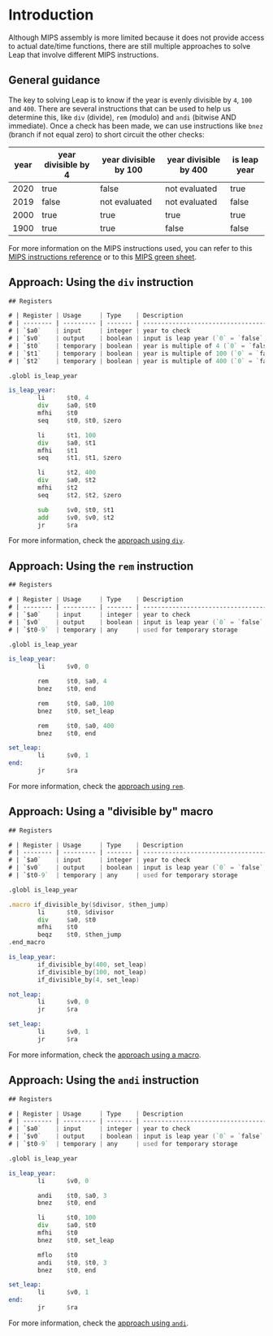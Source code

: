 # Introduction

Although MIPS assembly is more limited because it does not provide access to actual date/time functions,
there are still multiple approaches to solve Leap that involve different MIPS instructions.

## General guidance

The key to solving Leap is to know if the year is evenly divisible by `4`, `100` and `400`.
There are several instructions that can be used to help us determine this, like `div` (divide),
`rem` (modulo) and `andi` (bitwise AND immediate). Once a check has been made, we can use
instructions like `bnez` (branch if not equal zero) to short circuit the other checks:

| year | year divisible by 4 | year divisible by 100 | year divisible by 400 | is leap year |
| ---- | ------------------- | --------------------- | --------------------- | ------------ |
| 2020 | true                | false                 | not evaluated         | true         |
| 2019 | false               | not evaluated         | not evaluated         | false        |
| 2000 | true                | true                  | true                  | true         |
| 1900 | true                | true                  | false                 | false        |

For more information on the MIPS instructions used, you can refer to this [MIPS instructions reference][mips-instructions-ref]
or to this [MIPS green sheet][mips-green-sheet].

## Approach: Using the `div` instruction

```asm
## Registers

# | Register | Usage     | Type    | Description                                           |
# | -------- | --------- | ------- | ----------------------------------------------------- |
# | `$a0`    | input     | integer | year to check                                         |
# | `$v0`    | output    | boolean | input is leap year (`0` = `false`, `1` = `true`)      |
# | `$t0`    | temporary | boolean | year is multiple of 4 (`0` = `false`, `1` = `true`)   |
# | `$t1`    | temporary | boolean | year is multiple of 100 (`0` = `false`, `1` = `true`) |
# | `$t2`    | temporary | boolean | year is multiple of 400 (`0` = `false`, `1` = `true`) |

.globl is_leap_year

is_leap_year:
        li      $t0, 4
        div     $a0, $t0
        mfhi    $t0
        seq     $t0, $t0, $zero

        li      $t1, 100
        div     $a0, $t1
        mfhi    $t1
        seq     $t1, $t1, $zero

        li      $t2, 400
        div     $a0, $t2
        mfhi    $t2
        seq     $t2, $t2, $zero

        sub     $v0, $t0, $t1
        add     $v0, $v0, $t2
        jr      $ra
```

For more information, check the [approach using `div`][approach-using-div].

## Approach: Using the `rem` instruction

```asm
## Registers

# | Register | Usage     | Type    | Description                                      |
# | -------- | --------- | ------- | ------------------------------------------------ |
# | `$a0`    | input     | integer | year to check                                    |
# | `$v0`    | output    | boolean | input is leap year (`0` = `false`, `1` = `true`) |
# | `$t0-9`  | temporary | any     | used for temporary storage                       |

.globl is_leap_year

is_leap_year:
        li      $v0, 0

        rem     $t0, $a0, 4
        bnez    $t0, end

        rem     $t0, $a0, 100
        bnez    $t0, set_leap

        rem     $t0, $a0, 400
        bnez    $t0, end

set_leap:
        li      $v0, 1
end:
        jr      $ra
```

For more information, check the [approach using `rem`][approach-using-rem].

## Approach: Using a "divisible by" macro

```asm
## Registers

# | Register | Usage     | Type    | Description                                      |
# | -------- | --------- | ------- | ------------------------------------------------ |
# | `$a0`    | input     | integer | year to check                                    |
# | `$v0`    | output    | boolean | input is leap year (`0` = `false`, `1` = `true`) |
# | `$t0-9`  | temporary | any     | used for temporary storage                       |

.globl is_leap_year

.macro if_divisible_by($divisor, $then_jump)
        li      $t0, $divisor
        div     $a0, $t0
        mfhi    $t0
        beqz    $t0, $then_jump
.end_macro

is_leap_year:
        if_divisible_by(400, set_leap)
        if_divisible_by(100, not_leap)
        if_divisible_by(4, set_leap)

not_leap:
        li      $v0, 0
        jr      $ra

set_leap:
        li      $v0, 1
        jr      $ra
```

For more information, check the [approach using a macro][approach-using-macro].

## Approach: Using the `andi` instruction

```asm
## Registers

# | Register | Usage     | Type    | Description                                      |
# | -------- | --------- | ------- | ------------------------------------------------ |
# | `$a0`    | input     | integer | year to check                                    |
# | `$v0`    | output    | boolean | input is leap year (`0` = `false`, `1` = `true`) |
# | `$t0-9`  | temporary | any     | used for temporary storage                       |

.globl is_leap_year

is_leap_year:
        li      $v0, 0

        andi    $t0, $a0, 3
        bnez    $t0, end

        li      $t0, 100
        div     $a0, $t0
        mfhi    $t0
        bnez    $t0, set_leap

        mflo    $t0
        andi    $t0, $t0, 3
        bnez    $t0, end

set_leap:
        li      $v0, 1
end:
        jr      $ra
```

For more information, check the [approach using `andi`][approach-using-andi].
 

[mips-instructions-ref]: https://pages.cs.wisc.edu/~markhill/cs354/Fall2008/notes/MAL.instructions.html
[mips-green-sheet]: https://inst.eecs.berkeley.edu/~cs61c/resources/MIPS_Green_Sheet.pdf
[approach-using-div]: https://exercism.org/tracks/mips/exercises/leap/approaches/using-div
[approach-using-rem]: https://exercism.org/tracks/mips/exercises/leap/approaches/using-rem
[approach-using-macro]: https://exercism.org/tracks/mips/exercises/leap/approaches/using-macro
[approach-using-andi]: https://exercism.org/tracks/mips/exercises/leap/approaches/using-andi
